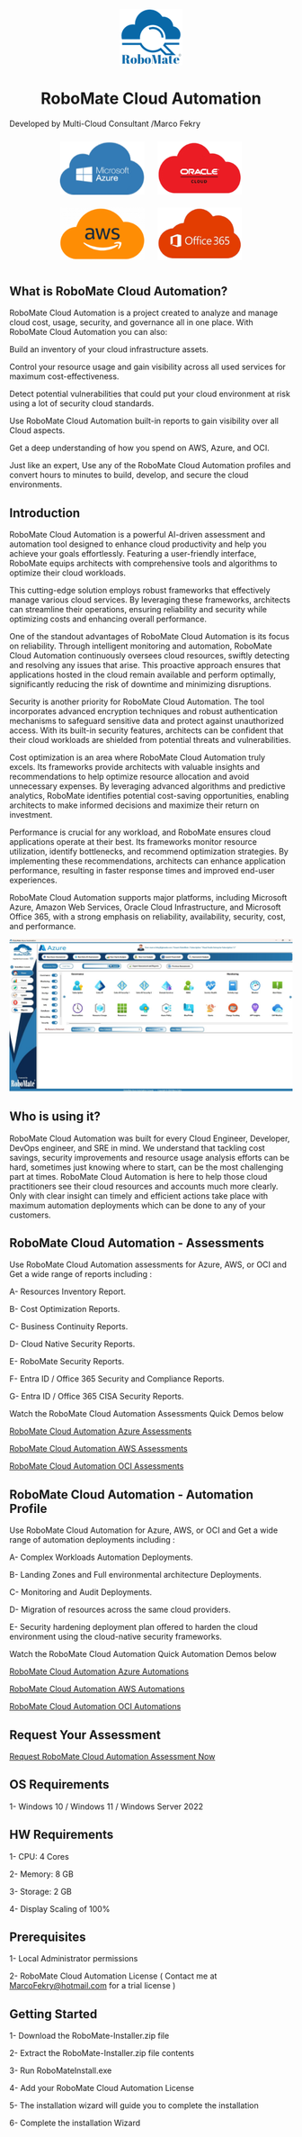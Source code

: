 <p align="center">
  <img src="./RoboMate-Logo.png" alt="Demo Image" />
</p>

<h1 align="center"><strong>RoboMate Cloud Automation</strong></h1>

Developed by Multi-Cloud Consultant /Marco Fekry


<p align="center">
  <img src="./Presentations/Providers-Azure.png" alt="Image 1" width="150" style="margin: 10px;">
  <img src="./Presentations/Providers-OCI.png" alt="Image 2" width="150" style="margin: 10px;">
  <img src="./Presentations/Providers-AWS.png" alt="Image 3" width="150" style="margin: 10px;">
  <img src="./Presentations/Providers-O365.png" alt="Image 4" width="150" style="margin: 10px;">
</p>

What is RoboMate Cloud Automation? 
--------------
RoboMate Cloud Automation is a project created to analyze and manage cloud cost, usage, security, and governance all in one place. With RoboMate Cloud Automation you can also:

Build an inventory of your cloud infrastructure assets.

Control your resource usage and gain visibility across all used services for maximum cost-effectiveness.

Detect potential vulnerabilities that could put your cloud environment at risk using a lot of security cloud standards.

Use RoboMate Cloud Automation built-in reports to gain visibility over all Cloud aspects.

Get a deep understanding of how you spend on AWS, Azure, and OCI.

Just like an expert, Use any of the RoboMate Cloud Automation profiles and convert hours to minutes to build, develop, and secure the cloud environments.

Introduction
------------
RoboMate Cloud Automation is a powerful AI-driven assessment and automation tool designed to enhance cloud productivity and help you achieve your goals effortlessly. Featuring a user-friendly interface, RoboMate equips architects with comprehensive tools and algorithms to optimize their cloud workloads.
 
This cutting-edge solution employs robust frameworks that effectively manage various cloud services. By leveraging these frameworks, architects can streamline their operations, ensuring reliability and security while optimizing costs and enhancing overall performance.
 
One of the standout advantages of RoboMate Cloud Automation is its focus on reliability. Through intelligent monitoring and automation, RoboMate Cloud Automation continuously oversees cloud resources, swiftly detecting and resolving any issues that arise. This proactive approach ensures that applications hosted in the cloud remain available and perform optimally, significantly reducing the risk of downtime and minimizing disruptions.
 
Security is another priority for RoboMate Cloud Automation. The tool incorporates advanced encryption techniques and robust authentication mechanisms to safeguard sensitive data and protect against unauthorized access. With its built-in security features, architects can be confident that their cloud workloads are shielded from potential threats and vulnerabilities.
 
Cost optimization is an area where RoboMate Cloud Automation truly excels. Its frameworks provide architects with valuable insights and recommendations to help optimize resource allocation and avoid unnecessary expenses. By leveraging advanced algorithms and predictive analytics, RoboMate identifies potential cost-saving opportunities, enabling architects to make informed decisions and maximize their return on investment.
 
Performance is crucial for any workload, and RoboMate ensures cloud applications operate at their best. Its frameworks monitor resource utilization, identify bottlenecks, and recommend optimization strategies. By implementing these recommendations, architects can enhance application performance, resulting in faster response times and improved end-user experiences.
 
RoboMate Cloud Automation supports major platforms, including Microsoft Azure, Amazon Web Services, Oracle Cloud Infrastructure, and Microsoft Office 365, with a strong emphasis on reliability, availability, security, cost, and performance.


<p align="center">
  <img src="./Presentations/RoboMate1.jpg" alt="Demoo Image" />
</p>


Who is using it?
--------------
RoboMate Cloud Automation was built for every Cloud Engineer, Developer, DevOps engineer, and SRE in mind. We understand that tackling cost savings, security improvements and resource usage analysis efforts can be hard, sometimes just knowing where to start, can be the most challenging part at times. RoboMate Cloud Automation is here to help those cloud practitioners see their cloud resources and accounts much more clearly. Only with clear insight can timely and efficient actions take place with maximum automation deployments which can be done to any of your customers. 

RoboMate Cloud Automation - Assessments
--------------------------------------
Use RoboMate Cloud Automation assessments for Azure, AWS, or OCI and Get a wide range of reports including : 

   A- Resources Inventory Report.
   
   B- Cost Optimization Reports.
   
   C- Business Continuity Reports.
   
   D- Cloud Native Security Reports.
   
   E- RoboMate Security Reports.

   F- Entra ID / Office 365 Security and Compliance Reports.

   G- Entra ID / Office 365 CISA Security Reports.




Watch the RoboMate Cloud Automation Assessments Quick Demos below

[RoboMate Cloud Automation Azure Assessments](https://1drv.ms/v/s!Agmd1-sdw98kk4FIInyWP1GVt33f6A?e=PUBhlu)

[RoboMate Cloud Automation AWS Assessments](https://1drv.ms/v/s!Agmd1-sdw98kk4FLgoIuewIRb9YmjQ?e=d33Bch)

[RoboMate Cloud Automation OCI Assessments](https://1drv.ms/v/s!Agmd1-sdw98kk4FHOfF9AqjFo8qMPw?e=UlG3Q4)


RoboMate Cloud Automation - Automation Profile
---------------------------------------------
Use RoboMate Cloud Automation for Azure, AWS, or OCI and Get a wide range of automation deployments including : 

   A- Complex Workloads Automation Deployments.
   
   B- Landing Zones and Full environmental architecture Deployments.
   
   C- Monitoring and Audit Deployments.
   
   D- Migration of resources across the same cloud providers.
   
   E- Security hardening deployment plan offered to harden the cloud environment using the cloud-native security frameworks.




Watch the RoboMate Cloud Automation Quick Automation Demos below

[RoboMate Cloud Automation Azure Automations](https://1drv.ms/v/s!Agmd1-sdw98kk4FJGInPdIarxgVzUw?e=31foRv)

[RoboMate Cloud Automation AWS Automations](https://1drv.ms/v/s!Agmd1-sdw98kk4FKOGoTC12RJKc8Cw?e=rC5I7B)

[RoboMate Cloud Automation OCI Automations](https://1drv.ms/v/s!Agmd1-sdw98kk4FGzNQs8WWTla4fSQ?e=MTpsG8)



Request Your Assessment
--------------------------

[Request RoboMate Cloud Automation Assessment Now](https://www.upwork.com/services/product/development-it-robomate-cloud-automation-azure-aws-oci-cloud-assessment-1871810840126699900?ref=project_share&tier=1&mbp-open=1)


OS Requirements
--------------
1- Windows 10 / Windows 11 / Windows Server 2022

HW Requirements
--------------
1- CPU: 4 Cores

2- Memory: 8 GB

3- Storage: 2 GB

4- Display Scaling of 100%

Prerequisites
--------------
1- Local Administrator permissions

2- RoboMate Cloud Automation License ( Contact me at MarcoFekry@hotmail.com for a trial license )

Getting Started
------------
1- Download the RoboMate-Installer.zip file

2- Extract the RoboMate-Installer.zip file contents

3- Run RoboMateInstall.exe

4- Add your RoboMate Cloud Automation License

5- The installation wizard will guide you to complete the installation

6- Complete the installation Wizard


